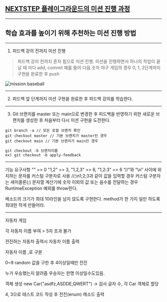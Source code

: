 ## [NEXTSTEP 플레이그라운드의 미션 진행 과정](https://github.com/next-step/nextstep-docs/blob/master/playground/README.md)

---
## 학습 효과를 높이기 위해 추천하는 미션 진행 방법

---
1. 피드백 강의 전까지 미션 진행 
> 피드백 강의 전까지 혼자 힘으로 미션 진행. 미션을 진행하면서 하나의 작업이 끝날 때 마다 add, commit
> 예를 들어 다음 숫자 야구 게임의 경우 0, 1, 2단계까지 구현을 완료한 후 push

![mission baseball](https://raw.githubusercontent.com/next-step/nextstep-docs/master/playground/images/mission_baseball.png)

---
2. 피드백 앞 단계까지 미션 구현을 완료한 후 피드백 강의를 학습한다.

---
3. Git 브랜치를 master 또는 main으로 변경한 후 피드백을 반영하기 위한 새로운 브랜치를 생성한 후 처음부터 다시 미션 구현을 도전한다.

```
git branch -a // 모든 로컬 브랜치 확인
git checkout master // 기본 브랜치가 master인 경우
git checkout main // 기본 브랜치가 main인 경우

git checkout -b 브랜치이름
ex) git checkout -b apply-feedback
```

-----

기능 요구사항 "" => 0 "1,2" => 3, "1,2,3" => 6, "1,2:3" => 6
“//”와 “\n” 사이에 위치하는 문자를 커스텀 구분자로 사용 //;\n1;2;3과 같이 값을 입력할 경우 커스텀 구분자는 세미콜론(;)
문자열 계산기에 숫자 이외의 값 또는 음수를 전달하는 경우 RuntimeException 예외를 throw한다.

메소드의 크기가 최대 10라인을 넘지 않도록 구현한다.
method가 한 가지 일만 하도록 최대한 작게 만들어라.

-----

자동차 게임

각 자동차 이름 부여 > 5자 초과 불가

전진하는 자동차 출력시 자동차 이름 출력

자동차 이름 ,로 구분

0~9 random 값을 구한 후 4이상일때만 전진

누가 우승했는지 알려줌 우승자는 한명 이상일수도있음.

객체 생성 new Car("asdfz,ASDDE,QWERT") -> 검사 글자 수, 각 Car 객체로 할당

4, 3으로 테스트 코드 작성 후 전진(enum) 메소드 출력